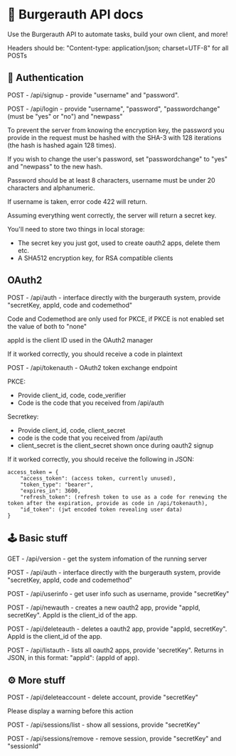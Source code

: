 # 🍔 Burgerauth API docs
Use the Burgerauth API to automate tasks, build your own client, and more!

Headers should be: "Content-type: application/json; charset=UTF-8" for all POSTs

## 🔑 Authentication

POST - /api/signup - provide "username" and "password".

POST - /api/login - provide "username", "password", "passwordchange" (must be "yes" or "no") and "newpass"

To prevent the server from knowing the encryption key, the password you provide in the request must be hashed with the SHA-3 with 128 iterations (the hash is hashed again 128 times).

If you wish to change the user's password, set "passwordchange" to "yes" and "newpass" to the new hash.

Password should be at least 8 characters, username must be under 20 characters and alphanumeric.

If username is taken, error code 422 will return.

Assuming everything went correctly, the server will return a secret key.

You'll need to store two things in local storage:
- The secret key you just got, used to create oauth2 apps, delete them etc.
- A SHA512 encryption key, for RSA compatible clients

##   OAuth2

POST - /api/auth - interface directly with the burgerauth system, provide "secretKey, appId, code and codemethod"

Code and Codemethod are only used for PKCE, if PKCE is not enabled set the value of both to "none"

appId is the client ID used in the OAuth2 manager

If it worked correctly, you should receive a code in plaintext

POST - /api/tokenauth - OAuth2 token exchange endpoint

PKCE:
- Provide client_id, code, code_verifier
- Code is the code that you received from /api/auth

Secretkey:
- Provide client_id, code, client_secret
- code is the code that you received from /api/auth
- client_secret is the client_secret shown once during oauth2 signup

If it worked correctly, you should receive the following in JSON:
```
access_token = {
    "access_token": (access token, currently unused),
    "token_type": "bearer",
    "expires_in": 3600,
    "refresh_token": (refresh token to use as a code for renewing the token after the expiration, provide as code in /api/tokenauth),
    "id_token": (jwt encoded token revealing user data)
}
```

## 🕹️ Basic stuff

GET - /api/version - get the system infomation of the running server

POST - /api/auth - interface directly with the burgerauth system, provide "secretKey, appId, code and codemethod"

POST - /api/userinfo - get user info such as username, provide "secretKey"

POST - /api/newauth - creates a new oauth2 app, provide "appId, secretKey". AppId is the client_id of the app.

POST - /api/deleteauth - deletes a oauth2 app, provide "appId, secretKey". AppId is the client_id of the app.

POST - /api/listauth - lists all oauth2 apps, provide 'secretKey". Returns in JSON, in this format: "appId": (appId of app).

## ⚙️ More stuff

POST - /api/deleteaccount - delete account, provide "secretKey"

Please display a warning before this action

POST - /api/sessions/list - show all sessions, provide "secretKey"

POST - /api/sessions/remove - remove session, provide "secretKey" and "sessionId"
